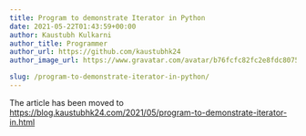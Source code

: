 ```yaml
---
title: Program to demonstrate Iterator in Python
date: 2021-05-22T01:43:59+00:00
author: Kaustubh Kulkarni
author_title: Programmer
author_url: https://github.com/kaustubhk24
author_image_url: https://www.gravatar.com/avatar/b76fcfc82fc2e8fdc8075636f1735f61?s=200

slug: /program-to-demonstrate-iterator-in-python/
---
```

The article has been moved to https://blog.kaustubhk24.com/2021/05/program-to-demonstrate-iterator-in.html